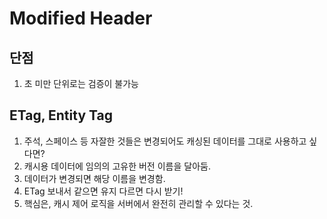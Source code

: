 # Modified Header


## 단점

1. 초 미만 단위로는 검증이 불가능


## ETag, Entity Tag

1. 주석, 스페이스 등 자잘한 것들은 변경되어도 캐싱된 데이터를 그대로 사용하고 싶다면?
2. 캐시용 데이터에 임의의 고유한 버전 이름을 달아둠.
3. 데이터가 변경되면 해당 이름을 변경함.
4. ETag 보내서 같으면 유지 다르면 다시 받기!
5. 핵심은, 캐시 제어 로직을 서버에서 완전히 관리할 수 있다는 것.